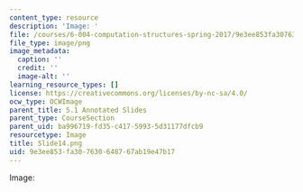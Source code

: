 ```yaml
---
content_type: resource
description: 'Image: '
file: /courses/6-004-computation-structures-spring-2017/9e3ee853fa307630648767ab19e47b17_Slide14.png
file_type: image/png
image_metadata:
  caption: ''
  credit: ''
  image-alt: ''
learning_resource_types: []
license: https://creativecommons.org/licenses/by-nc-sa/4.0/
ocw_type: OCWImage
parent_title: 5.1 Annotated Slides
parent_type: CourseSection
parent_uid: ba996719-fd35-c417-5993-5d31177dfcb9
resourcetype: Image
title: Slide14.png
uid: 9e3ee853-fa30-7630-6487-67ab19e47b17
---
```

Image: 
